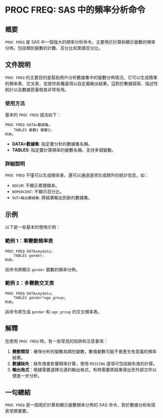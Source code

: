 <!--
Meta Description: # PROC FREQ: SAS 中的頻率分析命令 ## 概要 `PROC FREQ` 是 SAS 中一個強大的頻率分析命令，主要用於計算和顯示變數的頻率分佈，包括類別變數的計數、百分比和累積百分比。 ## 文件說明 `PROC FREQ` 的主要目的是幫助用戶分析數據集中的變數分佈情況。它可以生成...
Meta Keywords: proc, freq, sas, data, tables
-->

# PROC FREQ: SAS 中的頻率分析命令

## 概要
`PROC FREQ` 是 SAS 中一個強大的頻率分析命令，主要用於計算和顯示變數的頻率分佈，包括類別變數的計數、百分比和累積百分比。

## 文件說明
`PROC FREQ` 的主要目的是幫助用戶分析數據集中的變數分佈情況。它可以生成簡單的頻率表、交叉表，並提供各種選項以自定義輸出結果。這對於數據探索、描述性統計以及數據質量檢查非常有用。

### 使用方法
基本的 `PROC FREQ` 語法如下：
```sas
PROC FREQ DATA=數據集;
    TABLES 變數1 變數2;
RUN;
```
- **DATA=數據集**: 指定要分析的數據集名稱。
- **TABLES**: 指定要計算頻率的變數名稱，支持多個變數。

### 詳細說明
`PROC FREQ` 不僅可以生成頻率表，還可以通過選項生成額外的統計信息，如：
- `NOCUM`: 不顯示累積頻率。
- `NOPERCENT`: 不顯示百分比。
- `OUT=輸出數據集`: 將結果輸出到新的數據集。

## 示例
以下是一些基本的使用示例：

### 範例 1：單變數頻率表
```sas
PROC FREQ DATA=mydata;
    TABLES gender;
RUN;
```
該命令將顯示 `gender` 變數的頻率分佈。

### 範例 2：多變數交叉表
```sas
PROC FREQ DATA=mydata;
    TABLES gender*age_group;
RUN;
```
該命令將生成 `gender` 和 `age_group` 的交叉頻率表。

## 解釋
在使用 `PROC FREQ` 時，有一些常見的陷阱和注意事項：
1. **變數類型**：確保分析的變數為類別變數，數值變數可能不會產生有意義的頻率結果。
2. **數據缺失**：缺失值會影響頻率計算，使用 `MISSING` 選項可包括缺失值的計算。
3. **輸出格式**：根據需要選擇合適的輸出格式，有時需要將結果導出至外部文件以便進一步分析。

## 一句總結
`PROC FREQ` 是一個用於計算和顯示變數頻率分佈的 SAS 命令，對於數據分析和探索至關重要。